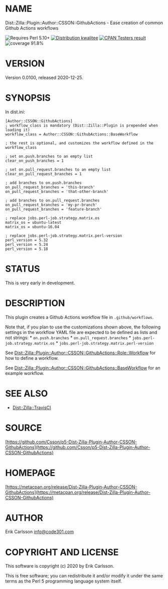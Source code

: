 # NAME

Dist::Zilla::Plugin::Author::CSSON::GithubActions - Ease creation of common Github Actions workflows

<div>
    <p>
    <img src="https://img.shields.io/badge/perl-5.10+-blue.svg" alt="Requires Perl 5.10+" />
    <a href="http://cpants.cpanauthors.org/release/CSSON/Dist-Zilla-Plugin-Author-CSSON-GithubActions-0.0100"><img src="http://badgedepot.code301.com/badge/kwalitee/CSSON/Dist-Zilla-Plugin-Author-CSSON-GithubActions/0.0100" alt="Distribution kwalitee" /></a>
    <a href="http://matrix.cpantesters.org/?dist=Dist-Zilla-Plugin-Author-CSSON-GithubActions%200.0100"><img src="http://badgedepot.code301.com/badge/cpantesters/Dist-Zilla-Plugin-Author-CSSON-GithubActions/0.0100" alt="CPAN Testers result" /></a>
    <img src="https://img.shields.io/badge/coverage-91.8%-yellow.svg" alt="coverage 91.8%" />
    </p>
</div>

# VERSION

Version 0.0100, released 2020-12-25.

# SYNOPSIS

In dist.ini:

    [Author::CSSON::GithubActions]
    ; workflow_class is mandatory (Dist::Zilla::Plugin is prepended when loading it)
    workflow_class = Author::CSSON::GithubActions::BaseWorkflow

    ; the rest is optional, and customizes the workflow defined in the workflow_class

    ; set on.push.branches to an empty list
    clear_on_push_branches = 1

    ; set on.pull_request.branches to an empty list
    clear_on_pull_request_branches = 1

    ; add branches to on.push.branches
    on_pull_request_branches = 'this-branch'
    on_pull_request_branches = 'that-other-branch'

    ; add branches to on.pull_request.branches
    on_pull_request_branches = 'my-pr-branch'
    on_pull_request_branches = 'feature-branch'

    ; replace jobs.perl-job.strategy.matrix.os
    matrix_os = ubuntu-latest
    matrix_os = ubuntu-16.04

    ; replace jobs.perl-job.strategy.matrix.perl-version
    perl_version = 5.32
    perl_version = 5.24
    perl_version = 5.18

# STATUS

This is very early in development.

# DESCRIPTION

This plugin creates a Github Actions workflow file in `.github/workflows`.

Note that, if you plan to use the customizations shown above, the following settings in the workflow YAML file are expected to be defined as lists and not strings:
\* `on.push.branches`
\* `on.pull_request.branches`
\* `jobs.perl-job.strategy.matrix.os`
\* `jobs.perl-job.strategy.matrix.perl-version`

See [Dist::Zilla::Plugin::Author::CSSON::GithubActions::Role::Workflow](https://metacpan.org/pod/Dist::Zilla::Plugin::Author::CSSON::GithubActions::Role::Workflow) for how to define a workflow.

See [Dist::Zilla::Plugin::Author::CSSON::GithubActions::BaseWorkflow](https://metacpan.org/pod/Dist::Zilla::Plugin::Author::CSSON::GithubActions::BaseWorkflow) for an example workflow.

# SEE ALSO

- [Dist::Zilla::TravisCI](https://metacpan.org/pod/Dist::Zilla::TravisCI)

# SOURCE

[https://github.com/Csson/p5-Dist-Zilla-Plugin-Author-CSSON-GithubActions](https://github.com/Csson/p5-Dist-Zilla-Plugin-Author-CSSON-GithubActions)

# HOMEPAGE

[https://metacpan.org/release/Dist-Zilla-Plugin-Author-CSSON-GithubActions](https://metacpan.org/release/Dist-Zilla-Plugin-Author-CSSON-GithubActions)

# AUTHOR

Erik Carlsson <info@code301.com>

# COPYRIGHT AND LICENSE

This software is copyright (c) 2020 by Erik Carlsson.

This is free software; you can redistribute it and/or modify it under
the same terms as the Perl 5 programming language system itself.
